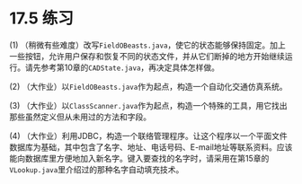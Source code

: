 # 17.5 练习

\(1\) （稍微有些难度）改写`FieldOBeasts.java`，使它的状态能够保持固定。加上一些按钮，允许用户保存和恢复不同的状态文件，并从它们断掉的地方开始继续运行。请先参考第10章的`CADState.java`，再决定具体怎样做。

\(2\) （大作业）以`FieldOBeasts.java`作为起点，构造一个自动化交通仿真系统。

\(3\) （大作业）以`ClassScanner.java`作为起点，构造一个特殊的工具，用它找出那些虽然定义但从未用过的方法和字段。

\(4\) （大作业）利用JDBC，构造一个联络管理程序。让这个程序以一个平面文件数据库为基础，其中包含了名字、地址、电话号码、E-mail地址等联系资料。应该能向数据库里方便地加入新名字。键入要查找的名字时，请采用在第15章的`VLookup.java`里介绍过的那种名字自动填充技术。

